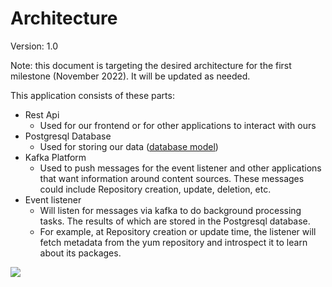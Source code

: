 # Architecture

Version: 1.0

Note: this document is targeting the desired architecture for the first milestone (November 2022).  It will be updated as needed. 

This application consists of these parts:
* Rest Api
  * Used for our frontend or for other applications to interact with ours
* Postgresql Database
  * Used for storing our data ([database model](https://www.plantuml.com/plantuml/proxy?cache=no&src=https://raw.githubusercontent.com/content-services/content-sources-backend/main/docs/db-model.puml))
* Kafka Platform
  * Used to push messages for the event listener and other applications that want information around content sources.  These messages could include Repository creation, update, deletion, etc.
* Event listener
  * Will listen for messages via kafka to do background processing tasks.  The results of which are stored in the Postgresql database.
  * For example, at Repository creation or update time, the listener will fetch metadata from the yum repository and introspect it to learn about its packages.

![](architecture.png)
